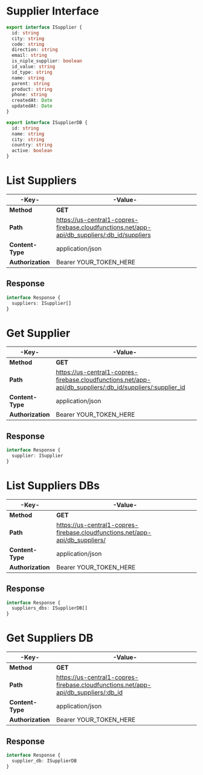 
# Supplier Interface
```typescript
export interface ISupplier {
  id: string
  city: string
  code: string
  direction: string
  email: string
  is_niple_supplier: boolean
  id_value: string
  id_type: string
  name: string
  parent: string
  product: string
  phone: string
  createdAt: Date
  updatedAt: Date
}

export interface ISupplierDB {
  id: string
  name: string
  city: string
  country: string
  active: boolean
}

```

# List Suppliers

| -Key-| -Value- |
|-----------|----------|
| **Method** | **GET** |
| **Path** | https://us-central1-copres-firebase.cloudfunctions.net/app-api/db_suppliers/:db_id/suppliers|
| **Content-Type**   | application/json |
| **Authorization**   | Bearer YOUR_TOKEN_HERE |



## Response
```typescript
interface Response {
  suppliers: ISupplier[]
}
```

# Get Supplier

| -Key-| -Value- |
|-----------|----------|
| **Method** | **GET** |
| **Path** | https://us-central1-copres-firebase.cloudfunctions.net/app-api/db_suppliers/:db_id/suppliers/:supplier_id|
| **Content-Type**   | application/json |
| **Authorization**   | Bearer YOUR_TOKEN_HERE |



## Response
```typescript
interface Response {
  supplier: ISupplier
}
```

# List Suppliers DBs

| -Key-| -Value- |
|-----------|----------|
| **Method** | **GET** |
| **Path** | https://us-central1-copres-firebase.cloudfunctions.net/app-api/db_suppliers/|
| **Content-Type**   | application/json |
| **Authorization**   | Bearer YOUR_TOKEN_HERE |



## Response
```typescript
interface Response {
  suppliers_dbs: ISupplierDB[]
}
```

# Get Suppliers DB

| -Key-| -Value- |
|-----------|----------|
| **Method** | **GET** |
| **Path** | https://us-central1-copres-firebase.cloudfunctions.net/app-api/db_suppliers/:db_id|
| **Content-Type**   | application/json |
| **Authorization**   | Bearer YOUR_TOKEN_HERE |



## Response
```typescript
interface Response {
  supplier_db: ISupplierDB
}
```
